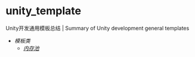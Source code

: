 # unity_template
Unity开发通用模板总结 | Summary of Unity development general templates

- *模板类*
  - [*内存池*](./template/PoolList.cs) 